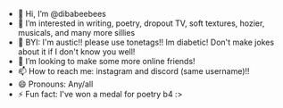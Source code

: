 - 👋 Hi, I’m @dibabeebees
- 👀 I’m interested in writing, poetry, dropout TV, soft textures, hozier, musicals, and many more sillies
- 🌱 BYI: I'm austic!! please use tonetags!! Im diabetic! Don't make jokes about it if I don't know you well! 
- 💞️ I’m looking to make some more online friends! 
- 📫 How to reach me: instagram and discord (same username)!!
- 😄 Pronouns: Any/all
- ⚡ Fun fact: I've won a medal for poetry b4 :>

<!---
dibabeebees/dibabeebees is a ✨ special ✨ repository because its `README.md` (this file) appears on your GitHub profile.
You can click the Preview link to take a look at your changes.
--->
